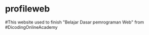 # profileweb
#This website used to finish "Belajar Dasar pemrograman Web" from #DicodingOnlineAcademy
